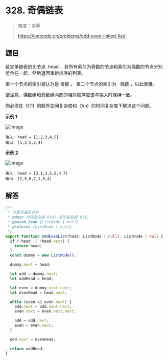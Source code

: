 # 328. 奇偶链表

> 难度：中等
>
> https://leetcode.cn/problems/odd-even-linked-list/

## 题目

给定单链表的头节点  head ，将所有索引为奇数的节点和索引为偶数的节点分别组合在一起，然后返回重新排序的列表。

第一个节点的索引被认为是 奇数 ， 第二个节点的索引为   偶数 ，以此类推。

请注意，偶数组和奇数组内部的相对顺序应该与输入时保持一致。

你必须在  O(1)  的额外空间复杂度和  O(n)  的时间复杂度下解决这个问题。

**示例 1**

![image](https://user-images.githubusercontent.com/25545052/174986491-3d140241-4c72-495f-b882-b0b410a364d6.png)

```
输入: head = [1,2,3,4,5]
输出: [1,3,5,2,4]
```

**示例 2**

![image](https://user-images.githubusercontent.com/25545052/174986495-0a302ead-2939-44b9-96f6-dae2a69a5d55.png)

```
输入: head = [2,1,3,5,6,4,7]
输出: [2,3,6,7,1,5,4]
```

## 解答

```typescript
/**
 * 分离后遍历合并
 * @desc 时间复杂度 O(n) 空间复杂度 O(1)
 * @param head {ListNode | null}
 * @returns {ListNode | null}
 */
export function oddEvenList(head: ListNode | null): ListNode | null {
  if (!head || !head.next) {
    return head;
  }
  const dummy = new ListNode();

  dummy.next = head;

  let odd = dummy.next;
  let oddHead = head;

  let even = dummy.next.next;
  let evenHead = head.next;

  while (even && even.next) {
    odd.next = odd.next.next;
    even.next = even.next.next;

    odd = odd.next;
    even = even.next;
  }

  odd.next = evenHead;

  return oddHead;
}
```
